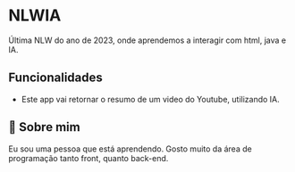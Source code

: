 
# NLWIA

Última NLW do ano de 2023, onde aprendemos a interagir com html, java e IA.




## Funcionalidades

- Este app vai retornar o resumo de um video do Youtube, utilizando IA.


## 🚀 Sobre mim
Eu sou uma pessoa que está aprendendo. Gosto muito da área de programação tanto front, quanto back-end.

